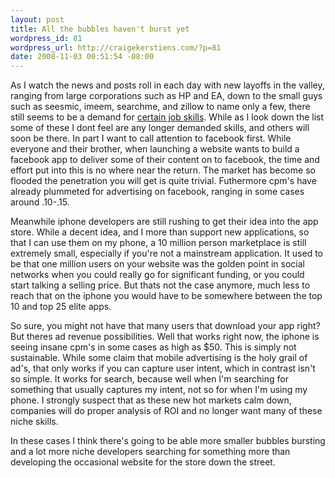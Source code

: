```yaml
--- 
layout: post
title: All the bubbles haven't burst yet
wordpress_id: 81
wordpress_url: http://craigekerstiens.com/?p=81
date: 2008-11-03 00:51:54 -08:00
---
```

As I watch the news and posts roll in each day with new layoffs in the valley, ranging from large corporations such as HP and EA, down to the small guys such as seesmic, imeem, searchme, and zillow to name only a few, there still seems to be a demand for <a href="http://nettuts.com/articles/10-most-sought-after-skills-in-web-development/">certain job skills</a>. While as I look down the list some of these I dont feel are any longer demanded skills, and others will soon be there. In part I want to call attention to facebook first. While everyone and their brother, when launching a website wants to build a facebook app to deliver some of their content on to facebook, the time and effort put into this is no where near the return. The market has become so flooded the penetration you will get is quite trivial. Futhermore cpm's have already plummeted for advertising on facebook, ranging in some cases around .10-.15.

Meanwhile iphone developers are still rushing to get their idea into the app store. While a decent idea, and I more than support new applications, so that I can use them on my phone, a 10 million person marketplace is still extremely small, especially if you're not a mainstream application. It used to be that one million users on your website was the golden point in social networks when you could really go for significant funding, or you could start talking a selling price. But thats not the case anymore, much less to reach that on the iphone you would have to be somewhere between the top 10 and top 25 elite apps. 

So sure, you might not have that many users that download your app right? But theres ad revenue possibilities. Well that works right now, the iphone is seeing insane cpm's in some cases as high as $50. This is simply not sustainable. While some claim that mobile advertising is the holy grail of ad's, that only works if you can capture user intent, which in contrast isn't so simple. It works for search, because well when I'm searching for something that usually captures my intent, not so for when I'm using my phone. I strongly suspect that as these new hot markets calm down, companies will do proper analysis of ROI and no longer want many of these niche skills.

In these cases I think there's going to be able more smaller bubbles bursting and a lot more niche developers searching for something more than developing the occasional website for the store down the street.
